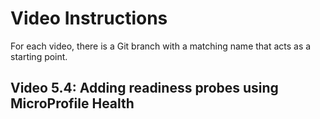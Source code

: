 # Video Instructions

For each video, there is a Git branch with a matching name that acts as a
starting point.

## Video 5.4: Adding readiness probes using MicroProfile Health
